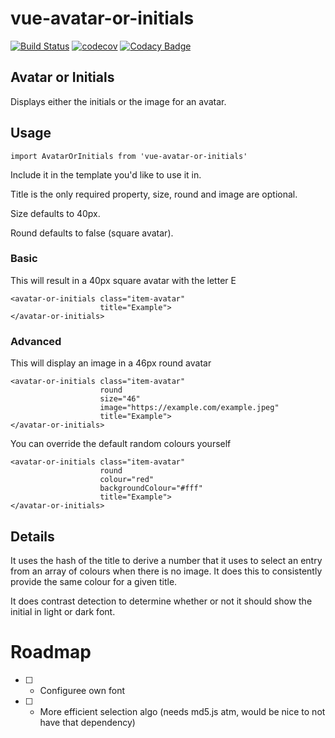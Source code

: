 # vue-avatar-or-initials

[![Build Status](https://travis-ci.com/darrynten/vue-avatar-or-initials.svg?token=2azvxgpyzAkLb1UEKNft&branch=dev)](https://travis-ci.com/darrynten/vue-avatar-or-initials)
[![codecov](https://codecov.io/gh/darrynten/vue-avatar-or-initials/branch/dev/graph/badge.svg?token=OWHCx5Vu5Q)](https://codecov.io/gh/darrynten/vue-avatar-or-initials)
[![Codacy Badge](https://api.codacy.com/project/badge/Grade/2d265f205ff7479294eb551ceef9a5c1)](https://www.codacy.com?utm_source=github.com&amp;utm_medium=referral&amp;utm_content=darrynten/vue-avatar-or-initials&amp;utm_campaign=Badge_Grade)

## Avatar or Initials

Displays either the initials or the image for an avatar.

## Usage

```
import AvatarOrInitials from 'vue-avatar-or-initials'
```

Include it in the template you'd like to use it in.

Title is the only required property, size, round and image are optional.

Size defaults to 40px.

Round defaults to false (square avatar).

### Basic

This will result in a 40px square avatar with the letter E

```
<avatar-or-initials class="item-avatar"
                    title="Example">
</avatar-or-initials>
```

### Advanced

This will display an image in a 46px round avatar

```
<avatar-or-initials class="item-avatar"
                    round
                    size="46"
                    image="https://example.com/example.jpeg"
                    title="Example">
</avatar-or-initials>
```

You can override the default random colours yourself

```
<avatar-or-initials class="item-avatar"
                    round
                    colour="red"
                    backgroundColour="#fff"
                    title="Example">
</avatar-or-initials>
```

## Details

It uses the hash of the title to derive a number that it uses to select
an entry from an array of colours when there is no image. It does this to consistently provide the same colour for a given title.

It does contrast detection to determine whether or not it should show 
the initial in light or dark font.

# Roadmap

- [ ] - Configuree own font
- [ ] - More efficient selection algo (needs md5.js atm, would be nice to not have that dependency)

